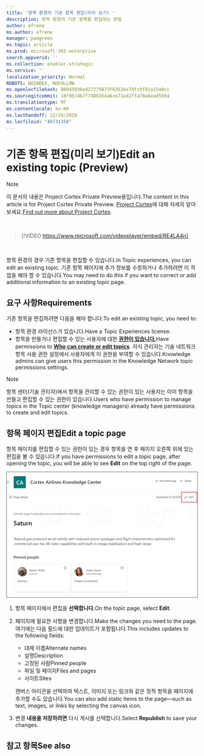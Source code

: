 ```yaml
---
title: '항목 환경의 기존 항목 편집(미리 보기) '
description: 항목 환경의 기존 항목을 편집하는 방법
author: efrene
ms.author: efrene
manager: pamgreen
ms.topic: article
ms.prod: microsoft-365-enterprise
search.appverid: ''
ms.collection: enabler-strategic
ms.service: ''
localization_priority: Normal
ROBOTS: NOINDEX, NOFOLLOW
ms.openlocfilehash: 809d3936ed27275873f63526e7dfc8f91a15a0cc
ms.sourcegitcommit: 18f95c4b7f74881b4a6ce71ad2ffa78a6ead5584
ms.translationtype: MT
ms.contentlocale: ko-KR
ms.lasthandoff: 12/24/2020
ms.locfileid: "49731358"
---
```

# <a name="edit-an-existing-topic-preview"></a><span data-ttu-id="277fd-103">기존 항목 편집(미리 보기)</span><span class="sxs-lookup"><span data-stu-id="277fd-103">Edit an existing topic (Preview)</span></span>

> [!Note] 
> <span data-ttu-id="277fd-104">이 문서의 내용은 Project Cortex Private Preview용입니다.</span><span class="sxs-lookup"><span data-stu-id="277fd-104">The content in this article is for Project Cortex Private Preview.</span></span> <span data-ttu-id="277fd-105">[Project Cortex](https://aka.ms/projectcortex)에 대해 자세히 알아보세요.</span><span class="sxs-lookup"><span data-stu-id="277fd-105">[Find out more about Project Cortex](https://aka.ms/projectcortex).</span></span>

</br>

> [!VIDEO https://www.microsoft.com/videoplayer/embed/RE4LA4n]  

</br>

<span data-ttu-id="277fd-106">항목 환경의 경우 기존 항목을 편집할 수 있습니다.</span><span class="sxs-lookup"><span data-stu-id="277fd-106">In Topic experiences, you can edit an existing topic.</span></span> <span data-ttu-id="277fd-107">기존 항목 페이지에 추가 정보를 수정하거나 추가하려면 이 작업을 해야 할 수 있습니다.</span><span class="sxs-lookup"><span data-stu-id="277fd-107">You may need to do this if you want to correct or add additional information to an existing topic page.</span></span> 

## <a name="requirements"></a><span data-ttu-id="277fd-108">요구 사항</span><span class="sxs-lookup"><span data-stu-id="277fd-108">Requirements</span></span>

<span data-ttu-id="277fd-109">기존 항목을 편집하려면 다음을 해야 합니다.</span><span class="sxs-lookup"><span data-stu-id="277fd-109">To edit an existing topic, you need to:</span></span>
- <span data-ttu-id="277fd-110">항목 환경 라이선스가 있습니다.</span><span class="sxs-lookup"><span data-stu-id="277fd-110">Have a Topic Experiences license.</span></span>
- <span data-ttu-id="277fd-111">항목을 만들거나 편집할 수 있는 사용자에 대한 [**권한이 있습니다.**](https://docs.microsoft.com/microsoft-365/knowledge/topic-experiences-user-permissions)</span><span class="sxs-lookup"><span data-stu-id="277fd-111">Have permissions to [**Who can create or edit topics**](https://docs.microsoft.com/microsoft-365/knowledge/topic-experiences-user-permissions).</span></span> <span data-ttu-id="277fd-112">지식 관리자는 기술 네트워크 항목 사용 권한 설정에서 사용자에게 이 권한을 부여할 수 있습니다.</span><span class="sxs-lookup"><span data-stu-id="277fd-112">Knowledge admins can give users this permission in the Knowledge Network topic permissions settings.</span></span> 

> [!Note] 
> <span data-ttu-id="277fd-113">항목 센터(기술 관리자)에서 항목을 관리할 수 있는 권한이 있는 사용자는 이미 항목을 만들고 편집할 수 있는 권한이 있습니다.</span><span class="sxs-lookup"><span data-stu-id="277fd-113">Users who have permission to manage topics in the Topic center (knowledge managers) already have permissions to create and edit topics.</span></span>

## <a name="edit-a-topic-page"></a><span data-ttu-id="277fd-114">항목 페이지 편집</span><span class="sxs-lookup"><span data-stu-id="277fd-114">Edit a topic page</span></span>

<span data-ttu-id="277fd-115">항목 페이지를 편집할 수 있는 권한이 있는 경우 항목을 연 후  페이지 오른쪽 위에 있는 편집을 볼 수 있습니다.</span><span class="sxs-lookup"><span data-stu-id="277fd-115">If you have permissions to edit a topic page, after opening the topic, you will be able to see **Edit** on the top right of the page.</span></span>

   ![편집 컨트롤](../media/knowledge-management/topic-page-edit.png) </br> 

1. <span data-ttu-id="277fd-117">항목 페이지에서 편집을 **선택합니다.**</span><span class="sxs-lookup"><span data-stu-id="277fd-117">On the topic page, select **Edit**.</span></span>

2. <span data-ttu-id="277fd-118">페이지에 필요한 사항을 변경합니다.</span><span class="sxs-lookup"><span data-stu-id="277fd-118">Make the changes you need to the page.</span></span> <span data-ttu-id="277fd-119">여기에는 다음 필드에 대한 업데이트가 포함됩니다.</span><span class="sxs-lookup"><span data-stu-id="277fd-119">This includes updates to the following fields:</span></span>

    -  <span data-ttu-id="277fd-120">대체 이름</span><span class="sxs-lookup"><span data-stu-id="277fd-120">Alternate names</span></span>
    -  <span data-ttu-id="277fd-121">설명</span><span class="sxs-lookup"><span data-stu-id="277fd-121">Description</span></span>
    -  <span data-ttu-id="277fd-122">고정된 사람</span><span class="sxs-lookup"><span data-stu-id="277fd-122">Pinned people</span></span>
    -  <span data-ttu-id="277fd-123">파일 및 페이지</span><span class="sxs-lookup"><span data-stu-id="277fd-123">Files and pages</span></span>
    -  <span data-ttu-id="277fd-124">사이트</span><span class="sxs-lookup"><span data-stu-id="277fd-124">Sites</span></span>

    <span data-ttu-id="277fd-125">캔버스 아이콘을 선택하여 텍스트, 이미지 또는 링크와 같은 정적 항목을 페이지에 추가할 수도 있습니다.</span><span class="sxs-lookup"><span data-stu-id="277fd-125">You can also add static items to the page—such as text, images, or links by selecting the canvas icon.</span></span>

3. <span data-ttu-id="277fd-126">변경 **내용을 저장하려면** 다시 게시를 선택합니다.</span><span class="sxs-lookup"><span data-stu-id="277fd-126">Select **Republish** to save your changes.</span></span>


## <a name="see-also"></a><span data-ttu-id="277fd-127">참고 항목</span><span class="sxs-lookup"><span data-stu-id="277fd-127">See also</span></span>



  







